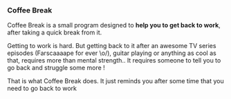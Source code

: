 <h3>Coffee Break</h3>

<p>Coffee Break is a small program designed to <b>help you to get back to work</b>, after taking a quick break from it.</p>

<p>Getting to work is hard. But getting back to it after an awesome TV series episodes (Farscaaaape for ever \o/), guitar playing or anything as cool as that, requires more than mental strength.. It requires someone to tell you to go back and struggle some more !</p>

<p>That is what Coffee Break does. It just reminds you after some time that you need to go back to work</p>